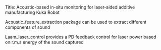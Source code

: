 Title: Acoustic-based in-situ monitoring for laser-aided additive manufacturing Kuka Robot

Acoustic_feature_extraction package can be used to extract different components of sound

Laam_laser_control provides a PD feedback control for laser power based on r.m.s energy of the sound captured
